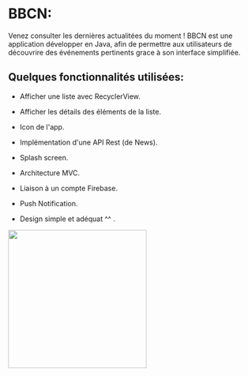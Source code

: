 # BBCN:

Venez consulter les dernières actualitées du moment !
BBCN est une application développer en Java, afin de permettre aux utilisateurs de découvrire des événements pertinents grace à son interface simplifiée.

## Quelques fonctionnalités utilisées:  

- Afficher une liste avec RecyclerView.

- Afficher les détails des éléments de la liste.

- Icon de l'app.

- Implémentation d'une API Rest (de News).

- Splash screen.

- Architecture MVC.

- Liaison à un compte Firebase.

- Push Notification.

- Design simple et adéquat ^^ .

<a href="image/bbcfirrstpage.jpg"><img src="image/bbcfirstpage.jpg" width="280" /><a>
